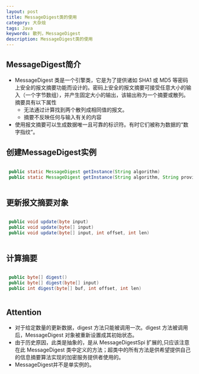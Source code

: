 ```yaml
---
layout: post
title: MessageDigest类的使用
category: 大杂烩
tags: Java
keywords: 散列，MessageDigest
description: MessageDigest类的使用
---
```



## MessageDigest简介
 * MessageDigest 类是一个引擎类，它是为了提供诸如 SHA1 或 MD5 等密码上安全的报文摘要功能而设计的。密码上安全的报文摘要可接受任意大小的输入（一个字节数组），并产生固定大小的输出，该输出称为一个摘要或散列。摘要具有以下属性
   + 无法通过计算找到两个散列成相同值的报文。
   + 摘要不反映任何与输入有关的内容
 * 使用报文摘要可以生成数据唯一且可靠的标识符。有时它们被称为数据的“数字指纹”。

## 创建MessageDigest实例

```java

 public static MessageDigest getInstance(String algorithm)
 public static MessageDigest getInstance(String algorithm, String provider)
 
```

## 更新报文摘要对象

 ```java
 
  public void update(byte input)
  public void update(byte[] input)     
  public void update(byte[] input, int offset, int len)
  
 ```

## 计算摘要

 ```java
 
  public byte[] digest()
  public byte[] digest(byte[] input)  
  public int digest(byte[] buf, int offset, int len)
  
 ```

## Attention

  * 对于给定数量的更新数据，digest 方法只能被调用一次。digest 方法被调用后，MessageDigest  对象被重新设置成其初始状态。
  * 由于历史原因，此类是抽象的，是从 MessageDigestSpi 扩展的,只应该注意在此 MessageDigest 类中定义的方法；超类中的所有方法是供希望提供自己的信息摘要算法实现的加密服务提供者使用的。
  * MessageDigest并不是单实例的。
